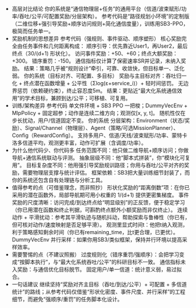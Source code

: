- 高层对比结论
你的系统是“通信物理层+任务”的通用平台（信道/波束赋形/功率/吞吐/公平/可配置奖励/分层架构）。
参考代码是“路径规划小环境”的定制版（二维位移+强引导奖励+顺序访问规则+简化通信度量），训练用SB3-PPO，极简而任务单一。
- 奖励机制的思想差异
参考代码（强规则、事件驱动、顺序塑形）
核心奖励完全由任务事件和几何距离构成：
顺序引导：优先靠近User1，再User2，最后终点（30/(d+1) 形状化）。
访问事件奖励：+50、+60；终点大额奖励：+300。
错序重罚：-150。
通信指标仅计算了保密速率SR并记录，未纳入奖励。
结果：策略几乎被“规则设计”牵引，可靠、收敛快，但目标单一、泛化弱。
你的系统（目标对齐、可配置、多目标）
奖励与主目标对齐：吞吐归一化 + 终点潜在函数增量 + 公平性（Σlog(ε+service_i)）+ 轻时间惩罚。
无边界惩罚（依赖硬约束），终止容忍度5m。
结果：更贴近“最大化系统通信效用”的学术目标，兼顾到达/公平；可移植、可复用。
- 训练/架构差异
参考代码
单文件环境 + SB3 PPO 一把梭；DummyVecEnv + MlpPolicy + 固定超参；动作是连续二维方向；观测仅[x, y, t]。
随机性仅在步长扰动，用户/信道固定不变。
你的系统
分层架构：Environment（状态/奖励）、Signal/Channel（物理层）、Agent（策略/可选MissionPlanner）、Config（RewardConfig）。
支持多用户、信道/天线/波束赋形/功率、蒙特卡洛多信道平均，观测更丰富，动作可扩展（含调度/功率）。
- 为什么他代码少、你代码多
任务范围不同：他只做二维导航+顺序访问；你做导航+通信系统联动与评测。
抽象层级不同：他“脚本式拼装”，你“模块化可复用”。
目标复杂度不同：他用强引导奖励规训路径；你用与吞吐/公平对齐的奖励，需要物理层支撑与统计评估。
框架依赖：SB3把大量训练细节封装了，而你的系统还包含自有处理链与分析工具。
- 值得参考的点（可借鉴理念，而非照抄）
形状化奖励的“距离倒数”项：在你已采用的潜在函数外，局部导航期可用小权重的 1/(d+1) 提供更密集梯度。
事件奖励的尺度清晰：访问完成/到达终点给“明显级别”的正反馈，便于稳定学习（你已用潜在函数和终止判据，可斟酌终点额外小额奖励而非仅终止）。
连续动作 + 平滑扰动：参考其平滑轨迹与随机抖动，帮助探索与鲁棒性（你已有，但可核对动作/速度映射是否足够平滑）。
观测里显式时间t：他把t纳入观测，利于策略感知剩余时间（你已有remaining_time，比t更合理，已更优）。
DummyVecEnv 并行采样：如果你用SB3/类似框架，保持并行环境以提高采样效率。
- 需要警惕的点（不建议照搬）
过度规则化（错序重罚/强顺序）：会把学习变成“按脚本执行”，与“最大化系统吞吐/公平”的科研目标不一致。
通信指标未入奖励：与通信优化目标脱节。
固定用户/单一信道：统计意义弱，易过拟合。
- 一句话建议
继续坚持“奖励对齐主目标（吞吐/到达/公平）+ 可配置 + 多信道统计”的路线；从参考代码仅借鉴“形状化密度、事件尺度、并行采样”的工程细节，而避免“强顺序/重罚”的任务脚本化设计。
